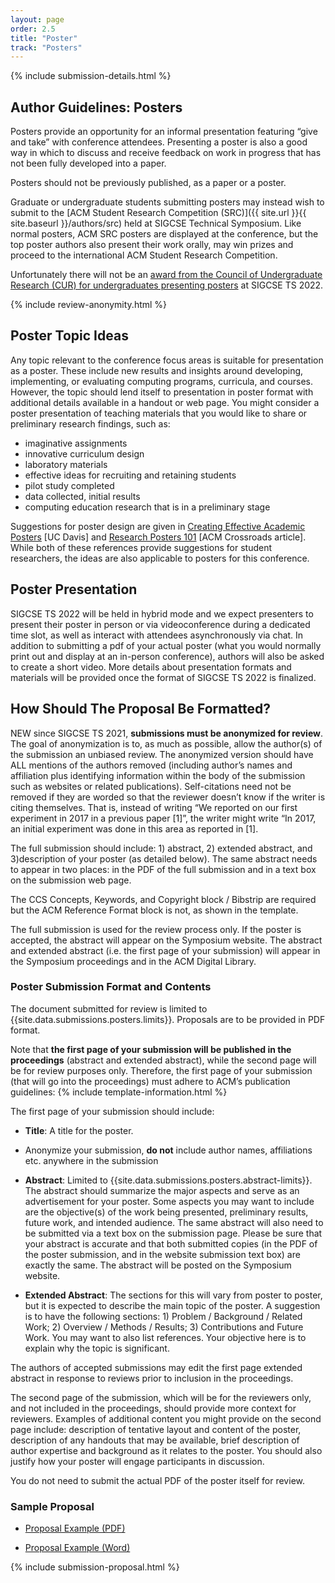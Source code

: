 ```yaml
---
layout: page
order: 2.5
title: "Poster"
track: "Posters"
---
```

 
{% include submission-details.html %}
 
 
## Author Guidelines: Posters
 
Posters provide an opportunity for an informal presentation featuring “give and take” with conference attendees. Presenting a poster is also a good way in which to discuss and receive feedback on work in progress that has not been fully developed into a paper.
 
Posters should not be previously published, as a paper or a poster.
 
Graduate or undergraduate students submitting posters may instead wish to submit to the [ACM Student Research Competition (SRC)]({{ site.url }}{{ site.baseurl }}/authors/src) held at SIGCSE Technical Symposium. Like normal posters, ACM SRC posters are displayed at the conference, but the top poster authors also present their work orally, may win prizes and proceed to the international ACM Student Research Competition. 
 
Unfortunately there will not be an [award from the Council of Undergraduate Research (CUR) for undergraduates presenting posters](#cur) at SIGCSE TS 2022. 

{% include review-anonymity.html %}
 
 
## Poster Topic Ideas
Any topic relevant to the conference focus areas is suitable for presentation as a poster. These include new results and insights around developing, implementing, or evaluating computing programs, curricula, and courses.  However, the topic should lend itself to presentation in poster format with additional details available in a handout or web page. You might consider a poster presentation of teaching materials that you would like to share or preliminary research findings, such as:
- imaginative assignments
- innovative curriculum design
- laboratory materials
- effective ideas for recruiting and retaining students
- pilot study completed
- data collected, initial results
- computing education research that is in a preliminary stage
 
Suggestions for poster design are given in [Creating Effective Academic Posters](https://urc.ucdavis.edu/creating-effective-academic-posters) [UC Davis] and [Research Posters 101](http://xrds.acm.org/article.cfm?aid=332138) [ACM Crossroads article]. While both of these references provide suggestions for student researchers, the ideas are also applicable to posters for this conference.
 
## Poster Presentation
SIGCSE TS 2022 will be held in hybrid mode and we expect  presenters to present their poster in person or via videoconference during a dedicated time slot, as well as interact with attendees asynchronously via chat. 
In addition to submitting a pdf of your actual poster (what you would normally print out and display at an in-person conference), authors will also be asked to create a short video. More details about presentation formats and materials will be provided once the format of SIGCSE TS 2022 is finalized.
 
## How Should The Proposal Be Formatted?
 
NEW since SIGCSE TS 2021, **submissions must be anonymized for review**.  The goal of anonymization is to, as much as possible, allow the author(s) of the submission an unbiased review. The anonymized version should have ALL mentions of the authors removed (including author’s names and affiliation plus identifying information within the body of the submission such as websites or related publications). Self-citations need not be removed if they are worded so that the reviewer doesn’t know if the writer is citing themselves. That is, instead of writing “We reported on our first experiment in 2017 in a previous paper [1]”, the writer might write “In 2017, an initial experiment was done in this area as reported in [1].
 
The full submission should include: 1)  abstract, 2) extended abstract, and 3)description of your poster (as detailed below). The same abstract needs to appear in two places: in the PDF of the full submission and in a text box on the submission web page.

The CCS Concepts, Keywords, and Copyright block / Bibstrip are required but the ACM Reference Format block is not, as shown in the template.
 
The full submission is used for the review process only. If the poster is accepted, the abstract will appear on the Symposium website. The abstract and extended abstract (i.e. the first page of your submission) will appear in the Symposium proceedings and in the ACM Digital Library. 
 
 
### Poster Submission Format and Contents
 
The document submitted for review is limited to {{site.data.submissions.posters.limits}}. Proposals are to be provided in PDF format.
 
Note that  **the first page of your submission will be published in the proceedings** (abstract and extended abstract), while the second page will be for review purposes only.  Therefore, the first page of your submission (that will go into the proceedings) must adhere to ACM’s publication guidelines:
{% include template-information.html %}
 
The first page of your submission should include:
 
-   **Title**: A title for the poster.
 
-   Anonymize your submission, **do not** include author names, affiliations etc. anywhere in the submission
 
-   **Abstract**: Limited to {{site.data.submissions.posters.abstract-limits}}. The abstract should summarize the major aspects and serve as an advertisement for your poster. Some aspects you may want to include are the objective(s) of the work being presented, preliminary results, future work, and intended audience.  The same abstract will also need to be submitted via a text box on the submission page. Please be sure that your abstract is accurate and that both submitted copies (in the PDF of the poster submission, and in the website submission text box) are exactly the same. The abstract will be posted on the Symposium website. 
 
-   **Extended Abstract**: The sections for this will vary from poster to poster, but it is expected to describe the main topic of the poster. A suggestion is to have the following sections: 1) Problem / Background / Related Work; 2) Overview / Methods / Results; 3) Contributions and Future Work. You may want to also list references. Your objective here is to explain why the topic is significant.
 
The authors of accepted submissions may edit the first page extended abstract in response to reviews prior to inclusion in the proceedings.
 
The second page of the submission, which will be for the reviewers only, and not included in the proceedings, should provide more context for reviewers. Examples of additional content you might provide on the second page include: description of tentative layout and content of the poster, description of any handouts that may be available, brief description of author expertise and background as it relates to the poster. You should also justify how your poster will engage participants in discussion. 
 
You do not need to submit the actual PDF of the poster itself for review.
 
 
### Sample Proposal
 
-  [Proposal Example (PDF)](/docs/sigcse-sample-poster-anonymous.pdf)
 
-  [Proposal Example (Word)](/docs/sigcse-sample-poster-anonymous.docx)
 
<a name="cur"></a>
 
<!-- ## Council for Undergraduate Research Award
 
The Council for Undergraduate Research’s (CUR) Math and Computer Science Division is partnering with the SIGCSE Technical Symposium to reward excellence in undergraduate research as part of the Posters track. There are awards for undergraduate poster authors with significant contributions to the presented work. 
 
Poster presentations by undergraduates will be judged by at least two judges.  Students will be evaluated on the following:
 
* Organization: of the poster and the presentation
* Delivery: of the poster presentation
* Supporting Materials: explanations, examples, and/or illustrations that support discussion of the research
* Significance: the intellectual merit, research question importance, and foundation for future work
 
For consideration, please check the option **Presenting Author is an Undergraduate Student** during submission of the poster.  The undergraduate student must be present during the poster presentation to be evaluated and be eligible for the award.  
 
Please note that this award is separate from the [ACM Student Research Competition](/authors/src).  Undergraduate students participating in the ACM Student Research Competition are not eligible for consideration of the CUR award.
 
 -->{% include submission-proposal.html %}
